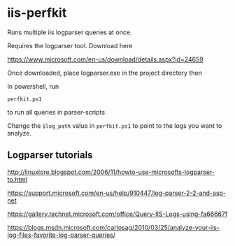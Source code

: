 # iis-perfkit

Runs multiple iis logparser queries at once.

Requires the logparser tool. Download here

https://www.microsoft.com/en-us/download/details.aspx?id=24659

Once downloaded, place logparser.exe in the project directory then

In powershell, run

`
perfkit.ps1
`

to run all queries in parser-scripts

Change the `$log_path` value in `perfkit.ps1`
to point to the logs you want to analyze.

## Logparser tutorials ##

http://linuxlore.blogspot.com/2006/11/howto-use-microsofts-logparser-to.html

https://support.microsoft.com/en-us/help/910447/log-parser-2-2-and-asp-net

https://gallery.technet.microsoft.com/office/Query-IIS-Logs-using-fa66667f

https://blogs.msdn.microsoft.com/carlosag/2010/03/25/analyze-your-iis-log-files-favorite-log-parser-queries/

